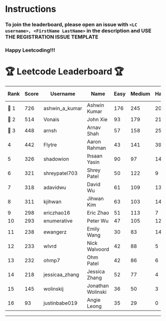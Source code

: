 # Instructions
### To join the leaderboard, please open an issue with `<LC username>, <FirstName LastName>` in the description and USE THE REGISTRATION ISSUE TEMPLATE
### Happy Leetcoding!!!


# 🏆 Leetcode Leaderboard 🏆

| Rank | Score | Username       | Name | Easy | Medium | Hard | Problems Solved |
|------|----------------|-----------------|-------------------|--------------|--------------|--------------|--------------|
| 🥇 1 | 726 | ashwin_a_kumar | Ashwin Kumar | 176 | 245 | 20 | 441 |
| 🥈 2 | 514 | Vonais | John Xie | 93 | 179 | 21 | 293 |
| 🥉 3 | 448 | arnsh | Arnav Shah | 57 | 158 | 25 | 240 |
| 4 | 442 | Flytre | Aaron Rahman | 43 | 141 | 39 | 223 |
| 5 | 326 | shadowion | Ihsaan Yasin | 90 | 97 | 14 | 201 |
| 6 | 321 | shreypatel703 | Shrey Patel | 50 | 122 | 9 | 181 |
| 7 | 318 | adavidwu | David Wu | 61 | 109 | 13 | 183 |
| 8 | 311 | kjihwan | Jihwan Kim | 63 | 103 | 14 | 180 |
| 9 | 298 | ericzhao16 | Eric Zhao | 51 | 113 | 7 | 171 |
| 10 | 293 | enumerative | Peter Wu | 47 | 105 | 12 | 164 |
| 11 | 238 | ewangerz | Emily Wang | 30 | 83 | 14 | 127 |
| 12 | 233 | wlvrd | Nick Walvoord | 42 | 88 | 5 | 135 |
| 13 | 232 | ohmp7 | Ohm Patel | 42 | 86 | 6 | 134 |
| 14 | 218 | jessicaa_zhang | Jessica Zhang | 52 | 77 | 4 | 133 |
| 15 | 145 | wolinskij | Jonathan Wolinski | 36 | 50 | 3 | 89 |
| 16 | 93 | justinbabe019 | Angie Leong | 35 | 29 | 0 | 64 |
---